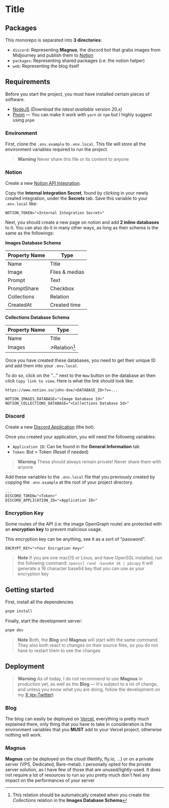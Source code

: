 # Title

## Packages

This monorepo is separated into **3 directories**:
- `discord`: Representing **Magnus**, the discord bot that grabs images from Midjourney and publish them to [Notion](https://notion.so)
- `packages`: Representing shared packages (i.e: the notion helper)
- `web`: Representing the blog itself

## Requirements
Before you start the project, you must have installed certain pieces of software.
- [NodeJS](https://nodejs.org/en) _(Download the latest available version 20.x)_
- [Pnpm](https://pnpm.io/installation) — You can make it work with `yarn` or `npm` but I highly suggest using `pnpm`

### Environment
First, clone the `.env.example` to `.env.local`. This file will store all the environment variables required to run the project.
> **Warning**
> Never share this file or its content to anyone


### Notion 
Create a new [Notion API Integration](https://www.notion.so/my-integrations).

Copy the **Internal Integration Secret**, found by clicking in your newly created integration, under the **Secrets** tab.
Save this variable to your `.env.local` like:
```env
NOTION_TOKEN="<Internal Integration Secret>"
```

Next, you should create a new page on notion and add **2 inline databases** to it. You can also do it in many other ways, as long as their schema is the same as the followings:

**Images Database Schema**

| Property Name | Type           |
|---------------|----------------|
| Name          | Title          |
| Image         | Files & medias |
| Prompt        | Text           |
| PromptShare   | Checkbox       |
| Collections   | Relation       |
| CreatedAt     | Created time   |

**Collections Database Schema**

| Property Name | Type                  |
|---------------|-----------------------|
| Name          | Title                 |
| Images        | ↗︎Relation[^relation] |

[^relation]: This relation should be automatically created when you create the _Collections_ relation in the **Images Database Schema**

Once you have created these databases, you need to get their unique ID and add them into your `.env.local`.

To do so, click on the "..." next to the `New` button on the database an then click `Copy link to view`.
Here is what the link should look like:
```text
https://www.notion.so/john-doe/<DATABASE_ID>?v=...
```

```env
NOTION_IMAGES_DATABASE="<Image Database Id>"
NOTION_COLLECTIONS_DATABASE="<Collections Database Id>"
```

### Discord
Create a new [Discord Application](https://discord.com/developers/applications) (the bot).

Once you created your application, you will need the following variables:
- `Application ID`: Can be found in the **General Information** tab
- `Token`: Bot > Token (Reset if needed)

> **Warning**
> These should always remain private! Never share them with anyone

Add these variables to the `.env.local` file that you previously created by copying the `.env.example` at the root of your project directory.
```env
...
DISCORD_TOKEN="<Token>"
DISCORD_APPLICATION_ID="<Application ID>"
```

### Encryption Key
Some routes of the API (i.e: the image OpenGraph route) are protected with an **encryption key** to prevent malicious usage.

This encryption key can be anything, see it as a sort of "password".

```env
ENCRYPT_KEY="<Your Encryption Key>"
```

> **Note**
> If you are one macOS or Linux, and have OpenSSL installed, run the following command:
> ```openssl rand -base64 16 | pbcopy```
> It will generate a 16 character base64 key that you can use as your encryption key


## Getting started

First, install all the dependencies
```bash
pnpm install
```


Finally, start the development server:
```bash
pnpm dev
```
> **Note**
> Both, the **Blog** and **Magnus** will start with the same command. They also both react to changes on their source files, so you do not have to restart them to see the changes


## Deployment

> **Warning**
> As of today, I do not recommend to use **Magnus** in production yet, as well as the **Blog** — It's subject to a lot of change, and unless you know what you are doing, follow the development on my [X (ex-Twitter)](https://x.com/hugovntr)

### Blog
The blog can easily be deployed on [Vercel](https://vercel.com), everything is pretty much explained there, only thing that you have to take in consideration is the environment variables that you **MUST** add to your Vercel project, otherwise nothing will work.

### Magnus
**Magnus** can be deployed on the cloud (Netlify, fly.io, ...) or on a private server (VPS, Dedicated, Bare-metal). I personally opted for the private server solution, as I have few of those that are unused/lightly-used.
It does not require a lot of resources to run so you pretty much don't feel any impact on the performances of your server